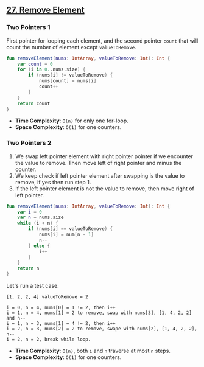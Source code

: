 ## [27. Remove Element](https://leetcode.com/problems/remove-element/)

### Two Pointers 1
First pointer for looping each element, and the second pointer `count` that will count the number of element except `valueToRemove`.

```kotlin
fun removeElement(nums: IntArray, valueToRemove: Int): Int {
    var count = 0
    for (i in 0..nums.size) {
        if (nums[i] != valueToRemove) {
            nums[count] = nums[i]
            count++
        }
    }
    return count
}
```

* **Time Complexity**: `O(n)` for only one for-loop.
* **Space Complexity**: `O(1)` for one counters.

### Two Pointers 2
1. We swap left pointer element with right pointer pointer if we encounter the value to remove. Then move left of right pointer and minus the counter.
2. We keep check if left pointer element after swapping is the value to remove, if yes then run step 1.
3. If the left pointer element is not the value to remove, then move right of left pointer.

```kotlin
fun removeElement(nums: IntArray, valueToRemove: Int): Int {
    var i = 0
    var n = nums.size
    while (i < n) {
        if (nums[i] == valueToRemove) {
            nums[i] = num[n - 1]
            n--
        } else {
            i++
        }
    }
    return n
}
```

Let's run a test case:
```
[1, 2, 2, 4] valueToRemove = 2

i = 0, n = 4, nums[0] = 1 != 2, then i++
i = 1, n = 4, nums[1] = 2 to remove, swap with nums[3], [1, 4, 2, 2] and n--
i = 1, n = 3, nums[1] = 4 != 2, then i++
i = 2, n = 3, nums[2] = 2 to remove, swape with nums[2], [1, 4, 2, 2], n--
i = 2, n = 2, break while loop.
```

* **Time Complexity**: `O(n)`, both `i` and `n` traverse at most `n` steps.
* **Space Complexity**: `O(1)` for one counters.